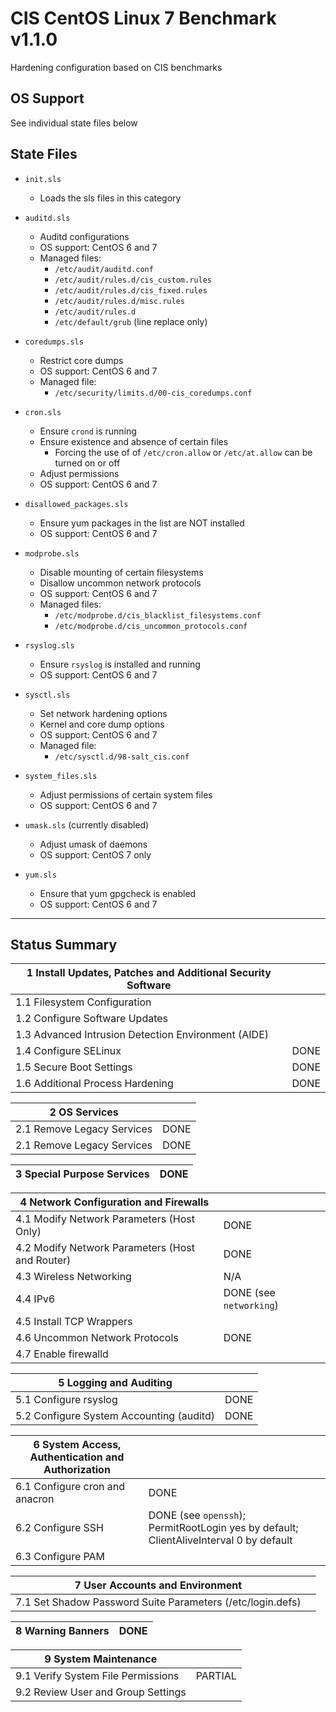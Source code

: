 # CIS CentOS Linux 7 Benchmark v1.1.0

Hardening configuration based on CIS benchmarks


## OS Support

See individual state files below


## State Files

* `init.sls`

    * Loads the sls files in this category

* `auditd.sls`

    * Auditd configurations
    * OS support: CentOS 6 and 7
    * Managed files:
        * `/etc/audit/auditd.conf`
        * `/etc/audit/rules.d/cis_custom.rules`
        * `/etc/audit/rules.d/cis_fixed.rules`
        * `/etc/audit/rules.d/misc.rules`
        * `/etc/audit/rules.d`
        * `/etc/default/grub` (line replace only)

* `coredumps.sls`

    * Restrict core dumps
    * OS support: CentOS 6 and 7
    * Managed file:
        * `/etc/security/limits.d/00-cis_coredumps.conf`

* `cron.sls`

    * Ensure `crond` is running
    * Ensure existence and absence of certain files
        * Forcing the use of of `/etc/cron.allow` or `/etc/at.allow` can be turned on or off
    * Adjust permissions
    * OS support: CentOS 6 and 7

* `disallowed_packages.sls`

    * Ensure yum packages in the list are NOT installed
    * OS support: CentOS 6 and 7

* `modprobe.sls`

    * Disable mounting of certain filesystems
    * Disallow uncommon network protocols
    * OS support: CentOS 6 and 7
    * Managed files:
        * `/etc/modprobe.d/cis_blacklist_filesystems.conf`
        * `/etc/modprobe.d/cis_uncommon_protocols.conf`

* `rsyslog.sls`

    * Ensure `rsyslog` is installed and running
    * OS support: CentOS 6 and 7

* `sysctl.sls`

    * Set network hardening options
    * Kernel and core dump options
    * OS support: CentOS 6 and 7
    * Managed file:
        * `/etc/sysctl.d/98-salt_cis.conf`

* `system_files.sls`

    * Adjust permissions of certain system files
    * OS support: CentOS 6 and 7

* `umask.sls` (currently disabled)

    * Adjust umask of daemons
    * OS support: CentOS 7 only

* `yum.sls`

    * Ensure that yum gpgcheck is enabled
    * OS support: CentOS 6 and 7


*****

## Status Summary

1 Install Updates, Patches and Additional Security Software    | |
-------------------------------------------------------------- | --------------------
    1.1 Filesystem Configuration                               |
    1.2 Configure Software Updates                             |
    1.3 Advanced Intrusion Detection Environment (AIDE)        |
    1.4 Configure SELinux                                      | DONE
    1.5 Secure Boot Settings                                   | DONE
    1.6 Additional Process Hardening                           | DONE

2 OS Services                                                  | |
-------------------------------------------------------------- | --------------------
    2.1 Remove Legacy Services                                 | DONE
    2.1 Remove Legacy Services                                 | DONE

3 Special Purpose Services                                     | DONE
-------------------------------------------------------------- | --------------------

4 Network Configuration and Firewalls                          | |
-------------------------------------------------------------- | --------------------
    4.1 Modify Network Parameters (Host Only)                  | DONE
    4.2 Modify Network Parameters (Host and Router)            | DONE
    4.3 Wireless Networking                                    | N/A
    4.4 IPv6                                                   | DONE (see `networking`)
    4.5 Install TCP Wrappers                                   |
    4.6 Uncommon Network Protocols                             | DONE
    4.7 Enable firewalld                                       |

5 Logging and Auditing                                         | |
-------------------------------------------------------------- | --------------------
    5.1 Configure rsyslog                                      | DONE
    5.2 Configure System Accounting (auditd)                   | DONE

6 System Access, Authentication and Authorization              | |
-------------------------------------------------------------- | --------------------
    6.1 Configure cron and anacron                             | DONE
    6.2 Configure SSH                                          | DONE (see `openssh`);  PermitRootLogin yes by default; ClientAliveInterval 0 by default
    6.3 Configure PAM                                          |

7 User Accounts and Environment                                | |
-------------------------------------------------------------- | --------------------
    7.1 Set Shadow Password Suite Parameters (/etc/login.defs) |

8 Warning Banners                                              | DONE
-------------------------------------------------------------- | --------------------

9 System Maintenance                                           | |
-------------------------------------------------------------- | --------------------
    9.1 Verify System File Permissions                         | PARTIAL
    9.2 Review User and Group Settings                         |
